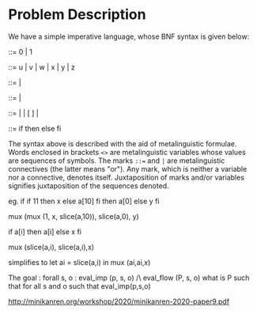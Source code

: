 # Problem Description


We have a simple imperative language, whose BNF syntax is given below: 


<boolean> ::= 0 | 1

<letter> ::= u | v | w | x | y | z

<variable> ::= <letter> | <variable> <letter>

<constant> ::= <boolean> | <constant> <boolean> 

<expression> ::= <constant> | <variablle> | <variablle> [ <expr> ] | <if clause>

<if clause> ::= if <expression> then <expression> else <expression> fi

The syntax above is described with the aid of metalinguistic formulae.
Words enclosed in brackets `<>` are metalinguistic variables whose
values are sequences of symbols. The marks `::=` and `|` are metalinguistic
connectives (the latter means "or"). Any mark, which is neither a variable
nor a connective, denotes itself. Juxtaposition of
marks and/or variables signifies juxtaposition of the sequences denoted.



eg. if if 11 then x else a[10] fi then a[0] else y fi 


mux (mux (1, x,  slice(a,10)), slice(a,0), y) 

if a[i] then a[i] else x fi

mux (slice(a,i), slice(a,i),x)

simplifies to let ai = slice(a,i) in mux (ai,ai,x)


The goal :
forall s, o : eval_imp (p, s, o) /\ eval_flow (P, s, o)
what is P such that for all s and o such that eval_imp(p,s,o) 

http://minikanren.org/workshop/2020/minikanren-2020-paper9.pdf 
